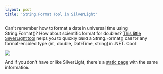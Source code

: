 ```yaml
---
layout: post
title: 'String.Format Tool in SilverLight'
---
```

Can't remember how to format a date in universal time using String.Format()? How about scientific format for doubles? [This little SilverLight tool](http://blog.toolico.com/2008/developers-tools/string-format-made-simpl) helps you to quickly build a String.Format() call for any format-enabled type (int, double, DateTime, string) in .NET. Cool!

![](http://blog.toolico.com/cdn/images/string-format-small.png)

And if you don't have or like SilverLight, there's a [static page](http://idunno.org/archive/2004/14/01/122.aspx) with the same information.
